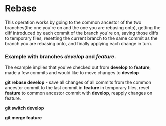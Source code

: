 # Rebase

This operation works by going to the common ancestor of the two branches(the one you're on and the one you are rebasing onto), getting the diff introduced by each commit of the branch you're on, saving those diffs to temporary files, resetting the current branch to the same commit as the branch you are rebasing onto, and finally applying each change in turn.

### Example with branches _develop_ and _feature_.

The example implies that you've checked out from **develop** to **feature**, made a few commits and would like to move changes to **develop**

**git rebase develop** - save all changes of all commits from the common ancestor commit to the last commit in **feature** in temporary files, reset **feature** to common ancestor commit with **develop**, reapply changes on feature.

**git switch develop**

**git merge feature**
